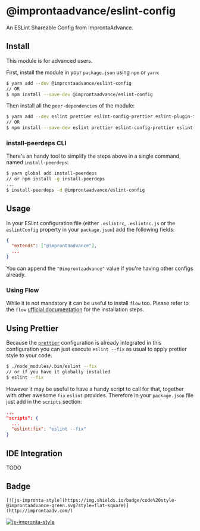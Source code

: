 # @improntaadvance/eslint-config

An ESLint Shareable Config from ImprontaAdvance.

## Install

This module is for advanced users.

First, install the module in your `package.json` using `npm` or `yarn`:

```sh
$ yarn add --dev @improntaadvance/eslint-config
// OR
$ npm install --save-dev @improntaadvance/eslint-config
```

Then install all the `peer-dependencies` of the module:

```sh
$ yarn add --dev eslint prettier eslint-config-prettier eslint-plugin-import eslint-plugin-jsx-a11y eslint-plugin-flowtype eslint-plugin-prettier eslint-plugin-react
// OR
$ npm install --save-dev eslint prettier eslint-config-prettier eslint-plugin-import eslint-plugin-jsx-a11y eslint-plugin-flowtype eslint-plugin-prettier eslint-plugin-react
```

### install-peerdeps CLI

There's an handy tool to simplify the steps above in a single command, named `install-peerdeps`:

```sh
$ yarn global add install-peerdeps
// or npm install -g install-peerdeps 
...
$ install-peerdeps -d @improntaadvance/eslint-config
```

## Usage

In your ESlint configuration file (either `.eslintrc`, `.eslintrc.js` or the `eslintConfig` property in your `package.json`) add the following fields:

```json
{
  "extends": ["@improntaadvance"],
  ...
}
```

You can append the `"@improntaadvance"` value if you're having other configs already.

### Using Flow

While it is not mandatory it can be useful to install `flow` too.
Please refer to the `flow` [ufficial documentation](https://flow.org/en/docs/install/) for the installation steps.

## Using Prettier

Because the [`prettier`](https://github.com/prettier/prettier) configuration is already integrated in this configuration you can just execute `eslint --fix` as usual to apply prettier style to your code:

```sh
$ ./node_modules/.bin/eslint --fix
// or if you have it globally installed
$ eslint --fix
```

However it may be useful to have a handy script to call for that, together with other awesome `fix` `eslint` provides.
Therefore in your `package.json` file just add in the `scripts` section:

```json
...
"scripts": {
  ...
  "eslint:fix": "eslint --fix"
}
```

## IDE Integration

TODO

## Badge

```
[![js-impronta-style](https://img.shields.io/badge/code%20style-@improntaadvance-green.svg?style=flat-square)](http://improntaadv.com/)
```

[![js-impronta-style](https://img.shields.io/badge/code%20style-@improntaadvance-green.svg?style=flat-square)](http://improntaadv.com/)
